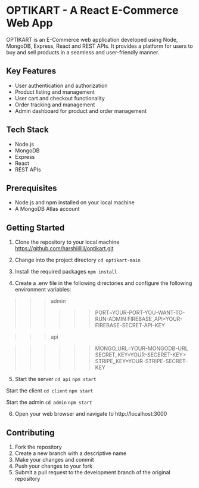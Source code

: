 # OPTIKART - A React E-Commerce Web App

OPTIKART is an E-Commerce web application developed using Node, MongoDB, Express, React and REST APIs. It provides a platform for users to buy and sell products in a seamless and user-friendly manner.

## Key Features

- User authentication and authorization
- Product listing and management
- User cart and checkout functionality
- Order tracking and management
- Admin dashboard for product and order management

## Tech Stack

- Node.js
- MongoDB
- Express
- React
- REST APIs

## Prerequisites

- Node.js and npm installed on your local machine
- A MongoDB Atlas account

## Getting Started

1. Clone the repository to your local machine
   https://github.com/harshiilllll/optikart.git

2. Change into the project directory
   `cd optikart-main`

3. Install the required packages
   `npm install`

4. Create a .env file in the following directories and configure the following environment variables:

> > > admin
> > >
> > > > > > PORT=YOUR-PORT-YOU-WANT-TO-RUN-ADMIN
> > > > > > FIREBASE_API=YOUR-FIREBASE-SECRET-API-KEY

> > > api

> > > > > > MONGO_URL=YOUR-MONGODB-URL
> > > > > > SECRET_KEY=YOUR-SECERET-KEY>
> > > > > > STRIPE_KEY=YOUR-STRIPE-SECRET-KEY

5. Start the server
   `cd api`
   `npm start`

Start the client
`cd client`
`npm start`

Start the admin
`cd admin`
`npm start`

6. Open your web browser and navigate to http://localhost:3000

## Contributing

1. Fork the repository
2. Create a new branch with a descriptive name
3. Make your changes and commit
4. Push your changes to your fork
5. Submit a pull request to the development branch of the original repository
